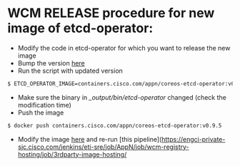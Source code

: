 # WCM RELEASE procedure for new image of etcd-operator:


- Modify the code in etcd-operator for which you want to release the new image
- Bump the version [here](https://github.com/cisco-app-networking/etcd-operator/blob/master/version/version.go#L18)
- Run the script with updated version
```bash
$ ETCD_OPERATOR_IMAGE=containers.cisco.com/appn/coreos-etcd-operator:v0.9.5 ./build_image.sh
```
- Make sure the binary in *_output/bin/etcd-operator* changed (check the modification time)
- Push the image
```bash
$ docker push containers.cisco.com/appn/coreos-etcd-operator:v0.9.5
```
- Modify the image [here](https://wwwin-github.cisco.com/cisco-app-networking/wcm-common/blob/3rdparty-image-hosting/.jenkins/build-docker.sh#L14)  and re-run [this pipeline](https://engci-private-sjc.cisco.com/jenkins/eti-sre/job/AppN/job/wcm-registry-hosting/job/3rdparty-image-hosting/
